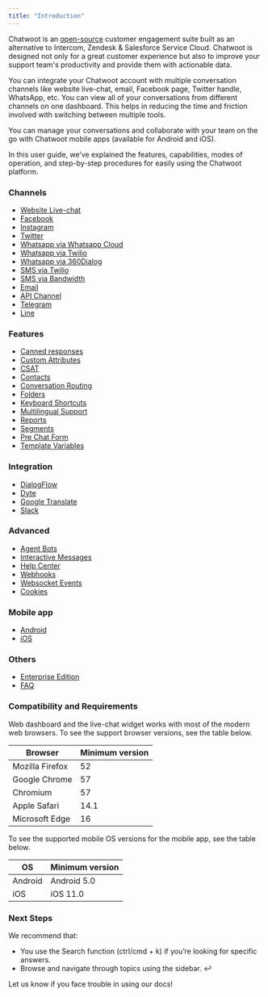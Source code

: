 ```yaml
---
title: "Introduction"
---
```


Chatwoot is an [open-source](https://opensource.com/resources/what-open-source) customer engagement suite built as an alternative to Intercom, Zendesk & Salesforce Service Cloud. Chatwoot is designed not only for a great customer experience but also to improve your support team's productivity and provide them with actionable data.

You can integrate your Chatwoot account with multiple conversation channels like website live-chat, email, Facebook page, Twitter handle, WhatsApp, etc. You can view all of your conversations from different channels on one dashboard. This helps in reducing the time and friction involved with switching between multiple tools.

You can manage your conversations and collaborate with your team on the go with Chatwoot mobile apps (available for Android and iOS).

In this user guide, we’ve explained the features, capabilities, modes of operation, and step-by-step procedures for easily using the Chatwoot platform.

### Channels

- [Website Live-chat](/docs/product/channels/live-chat/create-website-channel)
- [Facebook](/docs/product/channels/facebook)
- [Instagram](/docs/product/channels/instagram)
- [Twitter](/docs/product/channels/twitter)
- [Whatsapp via Whatsapp Cloud](/docs/product/channels/whatsapp/whatsapp-cloud)
- [Whatsapp via Twilio](/docs/product/channels/whatsapp/twilio)
- [Whatsapp via 360Dialog](/docs/product/channels/whatsapp/360dialog)
- [SMS via Twilio](/docs/product/channels/sms/twilio)
- [SMS via Bandwidth](/docs/product/channels/sms/bandwidth)
- [Email](/docs/product/channels/email/create-channel)
- [API Channel](/docs/product/channels/api/create-channel)
- [Telegram](/docs/product/channels/telegram)
- [Line](/docs/product/channels/line)

### Features

- [Canned responses](/docs/user-guide/features/canned-responses)
- [Custom Attributes](/docs/user-guide/features/custom-attributes)
- [CSAT](/docs/user-guide/features/csat)
- [Contacts](/docs/user-guide/contacts)
- [Conversation Routing](/docs/product/inbox/routing-conversations-round-robin)
- [Folders](/docs/user-guide/features/folders)
- [Keyboard Shortcuts](/docs/user-guide/features/keyboard-shortcuts)
- [Multilingual Support](/docs/user-guide/features/multilingual-support)
- [Reports](/docs/user-guide/features/reports/concepts)
- [Segments](/docs/user-guide/features/segments)
- [Pre Chat Form](/docs/user-guide/features/pre-chat-form)
- [Template Variables](/docs/user-guide/features/template-variables)

### Integration

- [DialogFlow](/docs/product/channels/live-chat/integrations/dialogflow)
- [Dyte](/docs/product/features/dyte)
- [Google Translate](/docs/product/features/google-translate)
- [Slack](/docs/product/features/slack)

### Advanced

- [Agent Bots](/docs/product/others/agent-bots)
- [Interactive Messages](/docs/product/others/interactive-messages)
- [Help Center](/docs/product/others/help-center)
- [Webhooks](/docs/product/features/webhooks)
- [Websocket Events](/product/others/websocket-events)
- [Cookies](/product/others/cookies)

### Mobile app

- [Android](/docs/product/mobile-app/android)
- [iOS](/docs/product/mobile-app/ios)

### Others

- [Enterprise Edition](/docs/product/others/enterprise-edition)
- [FAQ](/docs/product/others/faq)

### Compatibility and Requirements

Web dashboard and the live-chat widget works with most of the modern web browsers. To see the support browser versions, see the table below.

| Browser         | Minimum version |
| --------------- | --------------- |
| Mozilla Firefox | 52              |
| Google Chrome   | 57              |
| Chromium        | 57              |
| Apple Safari    | 14.1            |
| Microsoft Edge  | 16              |

To see the supported mobile OS versions for the mobile app, see the table below.

| OS      | Minimum version |
| ------- | --------------- |
| Android | Android 5.0     |
| iOS     | iOS 11.0        |

### Next Steps

We recommend that:

- You use the Search function (ctrl/cmd + k) if you’re looking for specific answers.
- Browse and navigate through topics using the sidebar. ↩

Let us know if you face trouble in using our docs!
